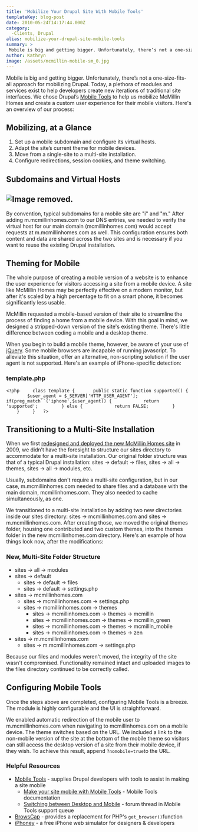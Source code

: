 ```yaml
---
title: 'Mobilize Your Drupal Site With Mobile Tools'
templateKey: blog-post
date: 2010-05-24T14:17:44.000Z
category: 
  -Clients, Drupal
alias: mobilize-your-drupal-site-mobile-tools
summary: > 
 Mobile is big and getting bigger. Unfortunately, there’s not a one-size-fits-all approach for mobilizing Drupal. Today, a plethora of modules and services exist to help developers create new iterations of traditional site interfaces. We chose Drupal’s Mobile Tools to help us mobilize McMillin Homes and create a custom user experience for their mobile visitors. Here's an overview of our process: 
author: Kathryn
image: /assets/mcmillin-mobile-sm_0.jpg
---
```


Mobile is big and getting bigger. Unfortunately, there’s not a one-size-fits-all approach for mobilizing Drupal. Today, a plethora of modules and services exist to help developers create new iterations of traditional site interfaces. We chose Drupal’s [Mobile Tools](https://www.drupal.org/project/mobile_tools) to help us mobilize McMillin Homes and create a custom user experience for their mobile visitors. Here's an overview of our process:

Mobilizing, at a Glance
-----------------------

1.  Set up a mobile subdomain and configure its virtual hosts.
2.  Adapt the site’s current theme for mobile devices.
3.  Move from a single-site to a multi-site installation.
4.  Configure redirections, session cookies, and theme switching.

Subdomains and Virtual Hosts
----------------------------

![Image removed.](/core/misc/icons/e32700/error.svg "This image has been removed. For security reasons, only images from the local domain are allowed.")
--------------------------------------------------------------------------------------------------------------------------------------------------------

By convention, typical subdomains for a mobile site are "i" and "m." After adding m.mcmillinhomes.com to our DNS entries, we needed to verify the virtual host for our main domain (mcmillinhomes.com) would accept requests at m.mcmillinhomes.com as well. This configuration ensures both content and data are shared across the two sites and is necessary if you want to reuse the existing Drupal installation.

Theming for Mobile
------------------

The whole purpose of creating a mobile version of a website is to enhance the user experience for visitors accessing a site from a mobile device. A site like McMillin Homes may be perfectly effective on a modern monitor, but after it's scaled by a high percentage to fit on a smart phone, it becomes significantly less usable.

McMillin requested a mobile-based version of their site to streamline the process of finding a home from a mobile device. With this goal in mind, we designed a stripped-down version of the site's existing theme. There's little difference between coding a mobile and a desktop theme.

When you begin to build a mobile theme, however, be aware of your use of [jQuery](http://jquery.com/). Some mobile browsers are incapable of running javascript. To alleviate this situation, offer an alternative, non-scripting solution if the user agent is not supported. Here's an example of iPhone-specific detection:

### template.php

`<?php  
  class template {  
    public static function supported() {  
        $user_agent = $_SERVER['HTTP_USER_AGENT'];  
      if(preg_match``('iphone',$user_agent)) {  
         return 'supported';  
      } else {  
         return FALSE;  
      }      
    }  
  }  
?>`

Transitioning to a Multi-Site Installation
------------------------------------------

When we first [redesigned and deployed the new McMillin Homes site](/2009/06/30/new-mcmillinhomescom) in 2009, we didn’t have the foresight to structure our sites directory to accommodate for a multi-site installation. Our original folder structure was that of a typical Drupal installation: sites → default → files, sites → all → themes, sites → all → modules, etc.

Usually, subdomains don't require a multi-site configuration, but in our case, m.mcmillinhomes.com needed to share files and a database with the main domain, mcmillinhomes.com. They also needed to cache simultaneously, as one.

We transitioned to a multi-site installation by adding two new directories inside our sites directory: sites → mcmillinhomes.com and sites → m.mcmillinhomes.com. After creating those, we moved the original themes folder, housing one contributed and two custom themes, into the themes folder in the new mcmillinhomes.com directory. Here's an example of how things look now, after the modifications:

### New, Multi-Site Folder Structure

*   sites → all → modules
*   sites → default
    *   sites → default → files
    *   sites → default → settings.php
*   sites → mcmillinhomes.com
    *   sites → mcmillinhomes.com → settings.php
    *   sites → mcmillinhomes.com → themes
        *   sites → mcmillinhomes.com → themes → mcmillin
        *   sites → mcmillinhomes.com → themes → mcmillin\_green
        *   sites → mcmillinhomes.com → themes → mcmillin\_mobile
        *   sites → mcmillinhomes.com → themes → zen
*   sites → m.mcmillinhomes.com
    *   sites → m.mcmillinhomes.com → settings.php

Because our files and modules weren't moved, the integrity of the site wasn't compromised. Functionality remained intact and uploaded images to the files directory continued to be correctly called.

Configuring Mobile Tools
------------------------

Once the steps above are completed, configuring Mobile Tools is a breeze. The module is highly configurable and the UI is straightforward.

We enabled automatic redirection of the mobile user to m.mcmillinhomes.com when navigating to mcmillinhomes.com on a mobile device. The theme switches based on the URL. We included a link to the non-mobile version of the site at the bottom of the mobile theme so visitors can still access the desktop version of a site from their mobile device, if they wish. To achieve this result, append `?nomobile=true`to the URL.

### Helpful Resources

*   [Mobile Tools](https://www.drupal.org/project/mobile_tools) - supplies Drupal developers with tools to assist in making a site mobile
    *   [Make your site mobile with Mobile Tools](https://www.drupal.org/node/459686) - Mobile Tools documentation
    *   [Switching between Desktop and Mobile](https://www.drupal.org/node/609750) - forum thread in Mobile Tools support queue
*   [BrowsCap](https://www.drupal.org/project/browscap) - provides a replacement for PHP's `get_browser()`function
*   [iPhoney](https://www.marketcircle.com/iphoney/) - a free iPhone web simulator for designers & developers